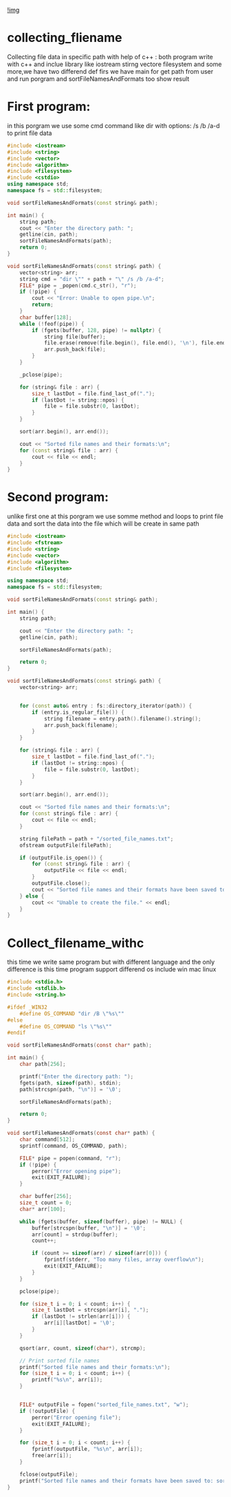 [!img](https://github.com/Ghosts6/Local-website/blob/main/img/Baner.png)

# collecting_fliename
Collecting file data in specific path with help of c++ :
both program write with c++ and inclue library like iostream stirng vectore filesystem and some more,we have two differend def firs we have main for get path from user and run porgram and  sortFileNamesAndFormats too show result
# First program:
in this porgram we use some cmd command like dir with options: /s /b /a-d to print file data
```cpp
#include <iostream>
#include <string>
#include <vector>
#include <algorithm>
#include <filesystem>
#include <cstdio>
using namespace std;
namespace fs = std::filesystem;

void sortFileNamesAndFormats(const string& path);

int main() {
    string path;
    cout << "Enter the directory path: ";
    getline(cin, path);
    sortFileNamesAndFormats(path);
    return 0;
}

void sortFileNamesAndFormats(const string& path) {
    vector<string> arr;
    string cmd = "dir \"" + path + "\" /s /b /a-d"; 
    FILE* pipe = _popen(cmd.c_str(), "r");
    if (!pipe) {
        cout << "Error: Unable to open pipe.\n";
        return;
    }
    char buffer[128];
    while (!feof(pipe)) {
        if (fgets(buffer, 128, pipe) != nullptr) {
            string file(buffer);
            file.erase(remove(file.begin(), file.end(), '\n'), file.end());
            arr.push_back(file);
        }
    }

    _pclose(pipe);

    for (string& file : arr) {
        size_t lastDot = file.find_last_of(".");
        if (lastDot != string::npos) {
            file = file.substr(0, lastDot);
        }
    }

    sort(arr.begin(), arr.end());

    cout << "Sorted file names and their formats:\n";
    for (const string& file : arr) {
        cout << file << endl;
    }
}

```
# Second program:
unlike first one at this porgram we use somme method and loops to print file data and sort the data into the file which will be create in same path
```cpp
#include <iostream>
#include <fstream>
#include <string>
#include <vector>
#include <algorithm>
#include <filesystem>

using namespace std;
namespace fs = std::filesystem;

void sortFileNamesAndFormats(const string& path);

int main() {
    string path;

    cout << "Enter the directory path: ";
    getline(cin, path);

    sortFileNamesAndFormats(path);

    return 0;
}

void sortFileNamesAndFormats(const string& path) {
    vector<string> arr;


    for (const auto& entry : fs::directory_iterator(path)) {
        if (entry.is_regular_file()) {
            string filename = entry.path().filename().string();
            arr.push_back(filename);
        }
    }

    for (string& file : arr) {
        size_t lastDot = file.find_last_of(".");
        if (lastDot != string::npos) {
            file = file.substr(0, lastDot);
        }
    }

    sort(arr.begin(), arr.end());

    cout << "Sorted file names and their formats:\n";
    for (const string& file : arr) {
        cout << file << endl;
    }

    string filePath = path + "/sorted_file_names.txt";
    ofstream outputFile(filePath);

    if (outputFile.is_open()) {
        for (const string& file : arr) {
            outputFile << file << endl;
        }
        outputFile.close();
        cout << "Sorted file names and their formats have been saved to: " << filePath << endl;
    } else {
        cout << "Unable to create the file." << endl;
    }
}
```

# Collect_filename_withc

this time we write same program but with different language and the only difference is this time program support differend os include win mac linux
```c
#include <stdio.h>
#include <stdlib.h>
#include <string.h>

#ifdef _WIN32
    #define OS_COMMAND "dir /B \"%s\""
#else
    #define OS_COMMAND "ls \"%s\""
#endif

void sortFileNamesAndFormats(const char* path);

int main() {
    char path[256];

    printf("Enter the directory path: ");
    fgets(path, sizeof(path), stdin);
    path[strcspn(path, "\n")] = '\0';  

    sortFileNamesAndFormats(path);

    return 0;
}

void sortFileNamesAndFormats(const char* path) {
    char command[512];
    sprintf(command, OS_COMMAND, path);

    FILE* pipe = popen(command, "r");
    if (!pipe) {
        perror("Error opening pipe");
        exit(EXIT_FAILURE);
    }

    char buffer[256];
    size_t count = 0;
    char* arr[100];  

    while (fgets(buffer, sizeof(buffer), pipe) != NULL) {
        buffer[strcspn(buffer, "\n")] = '\0';
        arr[count] = strdup(buffer);
        count++;

        if (count >= sizeof(arr) / sizeof(arr[0])) {
            fprintf(stderr, "Too many files, array overflow\n");
            exit(EXIT_FAILURE);
        }
    }

    pclose(pipe);

    for (size_t i = 0; i < count; i++) {
        size_t lastDot = strcspn(arr[i], ".");
        if (lastDot != strlen(arr[i])) {
            arr[i][lastDot] = '\0';
        }
    }

    qsort(arr, count, sizeof(char*), strcmp);

    // Print sorted file names
    printf("Sorted file names and their formats:\n");
    for (size_t i = 0; i < count; i++) {
        printf("%s\n", arr[i]);
    }


    FILE* outputFile = fopen("sorted_file_names.txt", "w");
    if (!outputFile) {
        perror("Error opening file");
        exit(EXIT_FAILURE);
    }

    for (size_t i = 0; i < count; i++) {
        fprintf(outputFile, "%s\n", arr[i]);
        free(arr[i]); 
    }

    fclose(outputFile);
    printf("Sorted file names and their formats have been saved to: sorted_file_names.txt\n");
}

```
